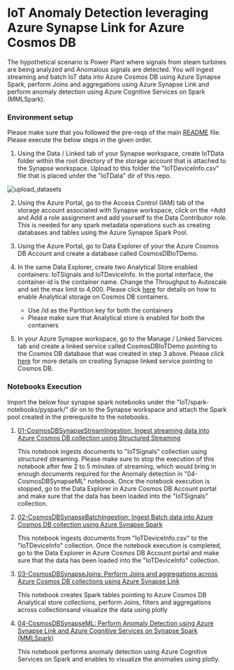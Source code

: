 
# IoT Anomaly Detection leveraging Azure Synapse Link for Azure Cosmos DB
The hypothetical scenario is Power Plant where signals from steam turbines are being analyzed and Anomalous signals are detected. You will ingest streaming and batch IoT data into Azure Cosmos DB using Azure Synapse Spark, perform Joins and aggregations using Azure Synapse Link and perform anomaly detection using Azure Cognitive Services on Spark (MMLSpark).

### Environment setup
Please make sure that you followed the pre-reqs of the main [README](../README.md) file. Please execute the below steps in the given order.
1. Using the Data / Linked tab of your Synapse workspace, create IoTData folder within the root directory of the storage account that is attached to the Synapse workspace. Upload to this folder the "IoTDeviceInfo.csv" file that is placed under the "IoTData" dir of this repo. 
 
![upload_datasets](images/upload_datasets.png)

2.  Using the Azure Portal, go to the Access Control (IAM) tab of the storage account associated with Synapse workspace, click on the +Add and Add a role assignment and add yourself to the Data Contributor role. This is needed for any spark metadata operations such as creating databases and tables using the Azure Synapse Spark Pool.

3. Using the Azure Portal, go to Data Explorer of your the Azure Cosmos DB Account and create a database called CosmosDBIoTDemo. 

4. In the same Data Explorer, create two Analytical Store enabled containers: IoTSignals and IoTDeviceInfo. In the portal interface, the container-id is the container name. Change the Throughput to Autoscale and set the max limit to 4,000. Please click [here](https://docs.microsoft.com/en-us/azure/cosmos-db/configure-synapse-link#create-analytical-ttl) for details on how to enable Analytical storage on Cosmos DB containers.
    * Use /id as the Partition key for both the containers
    * Please make sure that Analytical store is enabled for both the containers

5. In your Azure Synapse workspace, go to the Manage / Linked Services tab and create a linked service called CosmosDBIoTDemo pointing to the Cosmos DB database that was created in step 3 above. Please click [here](https://docs.microsoft.com/en-us/azure/synapse-analytics/synapse-link/how-to-connect-synapse-link-cosmos-db#connect-an-azure-cosmos-db-database-to-a-synapse-workspace) for more details on creating Synapse linked service pointing to Cosmos DB.

### Notebooks Execution

Import the below four synapse spark notebooks under the "IoT/spark-notebooks/pyspark/" dir on to the Synapse workspace and attach the Spark pool created in the prerequisite to the notebooks.
1. [01-CosmosDBSynapseStreamIngestion: Ingest streaming data into Azure Cosmos DB collection using Structured Streaming](IoT/spark-notebooks/pyspark/01-CosmosDBSynapseStreamIngestion.ipynb)

    This notebook ingests documents to "IoTSignals" collection using structured streaming. Please make sure to stop the execution of this notebook after few 2 to 5 minutes of streaming, which would bring in enough documents required for the Anomaly detection in "04-CosmosDBSynapseML" notebook.
    Once the notebook execution is stopped, go to the Data Explorer in Azure Cosmos DB Account portal and make sure that the data has been loaded into the "IoTSignals" collection.   

1. [02-CosmosDBSynapseBatchIngestion: Ingest Batch data into Azure Cosmos DB collection using Azure Synapse Spark](IoT/spark-notebooks/pyspark/02-CosmosDBSynapseBatchIngestion.ipynb)

    This notebook ingests documents from "IoTDeviceInfo.csv" to the "IoTDeviceInfo" collection.
    Once the notebook execution is completed, go to the Data Explorer in Azure Cosmos DB Account portal and make sure that the data has been loaded into the "IoTDeviceInfo" collection.   

1. [03-CosmosDBSynapseJoins: Perform Joins and aggregations across Azure Cosmos DB collections using Azure Synapse Link](IoT/spark-notebooks/pyspark/03-CosmosDBSynapseJoins.ipynb)

    This notebook creates Spark tables pointing to Azure Cosmos DB Analytical store collections, perform Joins, filters and aggregations across collectionsand visualize the data using plotly

1. [04-CosmosDBSynapseML: Perform Anomaly Detection using Azure Synapse Link and Azure Cognitive Services on Synapse Spark (MMLSpark)](IoT/spark-notebooks/pyspark/04-CosmosDBSynapseML.ipynb)

    This notebook performs anomaly detection using Azure Cognitive Services on Spark and enables to visualize the anomalies using plotly.


